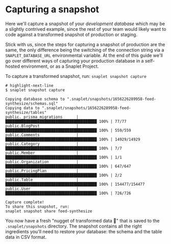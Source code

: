 # Capturing a snapshot

Here we'll capture a snapshot of your _development database_ which may be a slightly contrived example, since the rest of your team would likely want to code against a transformed snapshot of production or staging.

Stick with us, since the steps for capturing a snapshot of production are the same, the only difference being the switching of the connection string via a `SNAPLET_DATABASE_URL` environmental variable. At the end of this guide we'll go over different ways of capturing your production database in a self-hosted environment, or as a Snaplet Project.

To capture a transformed snapshot, run: `snaplet snapshot capture`

```terminal
# highlight-next-line
$ snaplet snapshot capture

Copying database schema to ".snaplet/snapshots/1656226289958-feed-synthesize/schemas.sql"
Copying data to ".snaplet/snapshots/1656226289958-feed-synthesize/tables"
public._prisma_migrations      | ████████████████████████████████████████ 100% | 77/77
public.BlogPost                | ████████████████████████████████████████ 100% | 559/559
public.Comments                | ████████████████████████████████████████ 100% | 14929/14929
public.Category                | ████████████████████████████████████████ 100% | 7/7
public.Member                  | ████████████████████████████████████████ 100% | 1/1
public.Organization            | ████████████████████████████████████████ 100% | 647/647
public.PricingPlan             | ████████████████████████████████████████ 100% | 2/2
public.Table                   | ████████████████████████████████████████ 100% | 154477/154477
public.User                    | ████████████████████████████████████████ 100% | 726/726

Capture complete!
To share this snapshot, run:
snaplet snapshot share feed-synthesize
```

You now have a fresh "nugget of transformed data 🐥" that is saved to the `.snaplet/snapshots` directory.
The snapshot contains all the right ingredients  you'll need to restore your database: the schema and the table data in CSV format.

